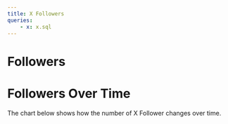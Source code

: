 ```yaml
---
title: X Followers
queries:
    - x: x.sql
---
```


# Followers

<DataTable 
    data={x} 
/>

# Followers Over Time

The chart below shows how the number of X Follower changes over time.

<LineChart
    data={x}
    x="timestamp"
    y="count"
/>


